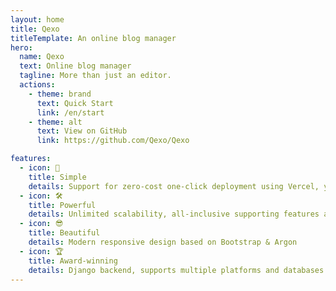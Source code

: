 ```yaml
---
layout: home
title: Qexo
titleTemplate: An online blog manager
hero:
  name: Qexo
  text: Online blog manager
  tagline: More than just an editor.
  actions:
    - theme: brand
      text: Quick Start
      link: /en/start
    - theme: alt
      text: View on GitHub
      link: https://github.com/Qexo/Qexo

features:
  - icon: 🍃
    title: Simple
    details: Support for zero-cost one-click deployment using Vercel, you only need to configure a free database.
  - icon: 🛠️
    title: Powerful
    details: Unlimited scalability, all-inclusive supporting features at your fingertips.
  - icon: 😎
    title: Beautiful
    details: Modern responsive design based on Bootstrap & Argon
  - icon: 🏆
    title: Award-winning
    details: Django backend, supports multiple platforms and databases
---
```



